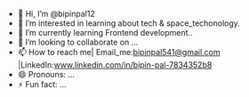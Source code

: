 - 👋 Hi, I’m @bipinpal12
- 👀 I’m interested in learning about tech & space_techonology.
- 🌱 I’m currently learning Frontend development..
- 💞️ I’m looking to collaborate on ...
- 📫 How to reach me| Email_me:bipinpal541@gmail.com |LinkedIn:www.linkedin.com/in/bipin-pal-7834352b8
- 😄 Pronouns: ...
- ⚡ Fun fact: ...

<!---
bipinpal12/bipinpal12 is a ✨ special ✨ repository because its `README.md` (this file) appears on your GitHub profile.
You can click the Preview link to take a look at your changes.
--->
